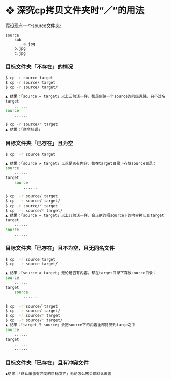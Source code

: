 # ❖ 深究cp拷贝文件夹时“／”的用法

假设现有一个source文件夹:
```
source
    sub
        a.jpg
    b.jpg
    c.jpg
```


### 目标文件夹「不存在」的情况

```sh
$ cp -r source target
$ cp -r source/ target
$ cp -r source/ target/

▲ 结果：「source = target」以上三句话一样，都是创建一个source的同级克隆，只不过名字不同：
target
    ......
source
    ......

$ cp -r source/* target
▲ 结果：「命令错误」
```

### 目标文件夹「已存在」且为空

```sh
$ cp  -r source target

▲ 结果：「source ≠ target」无论是否有内容，都在target目录下存放source目录：
source
    ......
target
    source
        ......

$ cp  -r source/ target
$ cp  -r source/ target/
$ cp -r source/* target
$ cp  -r source/* target/
▲ 结果：「source = target」以上几句话一样，会正确的把source下的内容拷贝到target下
target
    ......
source
    ......
```

### 目标文件夹「已存在」且不为空，且无同名文件

```sh
$ cp  -r source target
$ cp  -r source target/

▲ 结果：「source ≠ target」无论是否有内容，都在target目录下存放source目录：
source
    ......
target
    source
        ......

$ cp  -r source/ target
$ cp  -r source/ target/
$ cp  -r source/* target
$ cp  -r source/* target/
▲ 结果：「target ∋ source」会把source下的内容全部拷贝到targe之中
source
    ......
target
    ......
    ......
```

### 目标文件夹「已存在」且有冲突文件

```sh
▲结果：「默认覆盖有冲突的目标文件」无论怎么拷贝都默认覆盖
```

